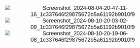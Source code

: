 ![Screenshot_2024-08-04-20-47-11-16_1c337646f29875672b5a61192b9010f9](https://github.com/user-attachments/assets/d2f919ee-878f-4259-b547-74e49995f72a)
![Screenshot_2024-08-10-20-03-02-09_1c337646f29875672b5a61192b9010f9](https://github.com/user-attachments/assets/bc84fb97-3945-4389-b8a4-0a9a1f402b3b)
![Screenshot_2024-08-10-20-19-06-08_1c337646f29875672b5a61192b9010f9](https://github.com/user-attachments/assets/9b2b8670-8a03-4f24-a183-c119470e9f89)
<!DOCTYPE html>
<html lang="en">
<head>
    <meta charset="UTF-8">
    <meta name="viewport" content="width=device-width, initial-scale=1.0">
    <title>Love Message</title>
    <style>
        body {
            margin: 0;
            font-family: Arial, sans-serif;
        }

        .paper {
            margin: 20px;
            padding: 20px;
            border: 2px solid #ddd;
            border-radius: 10px;
            box-shadow: 0 0 10px rgba(0, 0, 0, 0.1);
            overflow: hidden; /* Ensure content fits within the container */
        }

        .heart {
            color: red;
            font-size: 24px;
            text-align: center;
            margin-bottom: 20px;
        }

        .image {
            text-align: center;
        }

        .image img {
            max-width: 100%;  /* Ensure images do not exceed the container width */
            height: auto;     /* Maintain the aspect ratio */
            border-radius: 10px;
        }

        p {
            font-size: 18px;
            text-align: center;
            margin: 0 0 10px 0;
        }
    </style>
</head>
<body>

    <div class="paper heart">
        ❤️
    </div>

    <div class="paper image">
        <p>I have fallen in love with you.</p>
        <img src="https://iili.io/HSzXpzg.jpg" alt="Image 1" />
    </div>

    <div class="paper image">
        <p>Love with You</p>
        <img src="https://iili.io/HSzXbmF.jpg" alt="Image 2" />
    </div>

    <div class="paper image">
        <p>How can someone be so cute?</p>
        <img src="https://iili.io/HSzXyXa.jpg" alt="Image 3" />
    </div>

</body>
</html>
